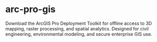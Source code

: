 # arc-pro-gis
Download the ArcGIS Pro Deployment Toolkit for offline access to 3D mapping, raster processing, and spatial analytics. Designed for civil engineering, environmental modeling, and secure enterprise GIS use.
